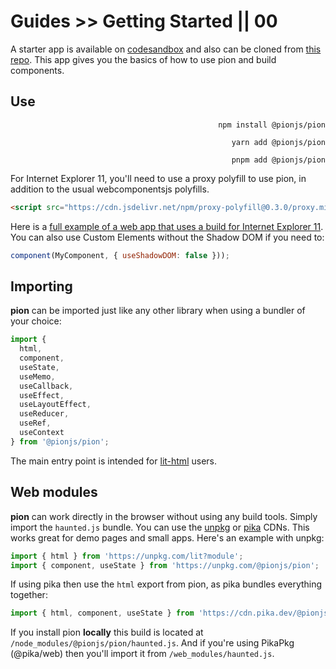 # Guides >> Getting Started || 00

A starter app is available on [codesandbox](https://codesandbox.io/s/github/pionjs/pion-starter-app/tree/master/) and also can be cloned from [this repo](https://github.com/pionjs/pion-starter-app). This app gives you the basics of how to use pion and build components.

## Use

<code-tabs collection="package-managers" default-tab="npm" align="end">

```shell tab npm
npm install @pionjs/pion
```

```shell tab yarn
yarn add @pionjs/pion
```

```shell tab pnpm
pnpm add @pionjs/pion
```

</code-tabs>

For Internet Explorer 11, you'll need to use a proxy polyfill to use pion, in addition to the usual webcomponentsjs polyfills.

```html
<script src="https://cdn.jsdelivr.net/npm/proxy-polyfill@0.3.0/proxy.min.js"></script>
```

Here is a [full example of a web app that uses a build for Internet Explorer 11](https://github.com/crisward/haunted-ie11). You can also use Custom Elements without the Shadow DOM if you need to:

```js
component(MyComponent, { useShadowDOM: false }));
```

## Importing

**pion** can be imported just like any other library when using a bundler of your choice:

```js
import {
  html,
  component,
  useState,
  useMemo,
  useCallback,
  useEffect,
  useLayoutEffect,
  useReducer,
  useRef,
  useContext
} from '@pionjs/pion';
```

The main entry point is intended for [lit-html](https://github.com/Polymer/lit-html) users.

## Web modules

**pion** can work directly in the browser without using any build tools. Simply import the `haunted.js` bundle. You can use the [unpkg](https://unpkg.com/) or [pika](https://www.pika.dev/cdn) CDNs. This works great for demo pages and small apps. Here's an example with unpkg:

```js
import { html } from 'https://unpkg.com/lit?module';
import { component, useState } from 'https://unpkg.com/@pionjs/pion';
```

If using pika then use the `html` export from pion, as pika bundles everything together:

```js
import { html, component, useState } from 'https://cdn.pika.dev/@pionjs/pion';
```

If you install pion **locally** this build is located at `/node_modules/@pionjs/pion/haunted.js`. And if you're using PikaPkg (@pika/web) then you'll import it from `/web_modules/haunted.js`.
